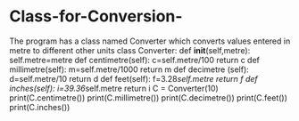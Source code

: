 # Class-for-Conversion-
The program has a class named Converter which converts values entered in metre to different other units
class Converter:
  def __init__(self,metre):
    self.metre=metre
  def centimetre(self):
    c=self.metre/100
    return c
  def millimetre(self):
    m=self.metre/1000
    return m
  def decimetre (self):
    d=self.metre/10
    return d
  def feet(self):
    f=3.28*self.metre
    return f
  def inches(self):
    i=39.36*self.metre
    return i
C = Converter(10)
print(C.centimetre())
print(C.millimetre())
print(C.decimetre())
print(C.feet())
print(C.inches())
